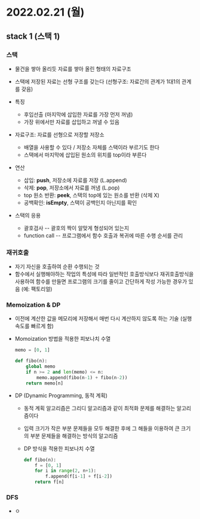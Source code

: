 # 2022.02.21 (월)

## stack 1 (스택 1)




### 스택

- 물건을 쌓아 올리듯 자료를 쌓아 올린 형태의 자료구조
- 스택에 저장된 자료는 선형 구조를 갖는다 (선형구조: 자료간의 관계가 1대1의 관계를 갖음)
- 특징
  - 후입선출 (마지막에 삽입한 자료를 가장 먼저 꺼냄)
  - 가장 위에서만 자료를 삽입하고 꺼낼 수 있음

- 자료구조: 자료를 선형으로 저장할 저장소
  - 배열을 사용할 수 있다 / 저장소 자체를 스택이라 부르기도 한다
  - 스택에서 마지막에 삽입된 원소의 위치를 top이라 부른다

- 연산
  - 삽입: **push**, 저장소에 자료를 저장 (L.append)
  - 삭제: **pop**, 저장소에서 자료를 꺼냄 (L.pop)
  - top 원소 반환: **peek**, 스택의 top에 있는 원소를 반환 (삭제 X)
  - 공백확인: **isEmpty**, 스택이 공백인지 아닌지를 확인

- 스택의 응용
  - 괄호검사 -- 괄호의 짝이 알맞게 형성되어 있는지
  - function call -- 프로그램에서 함수 호출과 복귀에 따른 수행 순서를 관리





### 재귀호출

- 자기 자신을 호출하여 순환 수행되는 것
- 함수에서 실행해야하는 작업의 특성에 따라 일반적인 호출방식보다 재귀호출방식을 사용하여 함수를 만들면 프로그램의 크기를 줄이고 간단하게 작성 가능한 경우가 있음 (예: 팩토리얼)



### Memoization & DP

- 이전에 계산한 값을 메모리에 저장해서 매번 다시 계산하지 않도록 하는 기술 (실행속도를 빠르게 함)

- Momoization 방법을 적용한 피보나치 수열

  ```python
  memo = [0, 1]
  
  def fibo(n):
      global memo
      if n >= 2 and len(memo) <= n:
          memo.append(fibo(n-1) + fibo(n-2))
      return memo[n]
  ```

- DP (Dynamic Programming, 동적 계획)

  - 동적 계획 알고리즘은 그리디 알고리즘과 같이 최적화 문제를 해결하는 알고리즘이다

  - 입력 크기가 작은 부분 문제들을 모두 해결한 후에 그 해들을 이용하여 큰 크기의 부분 문제들을 해결하는 방식의 알고리즘

  - DP 방식을 적용한 피보나치 수열

    ```python
    def fibo(n):
        f = [0, 1]
        for i in range(2, n+1):
            f.append(f[i-1] + f[i-2])
        return f[n]
    ```



### DFS

- ㅇ
